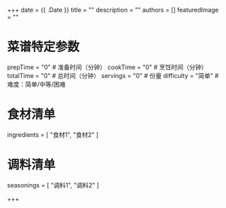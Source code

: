 +++
date = {{ .Date }}
title = ""
description = ""
authors = []
featuredImage = ""

# 菜谱特定参数
prepTime = "0"  # 准备时间（分钟）
cookTime = "0"  # 烹饪时间（分钟）
totalTime = "0"  # 总时间（分钟）
servings = "0"  # 份量
difficulty = "简单"  # 难度：简单/中等/困难

# 食材清单
ingredients = [
  "食材1",
  "食材2"
]

# 调料清单
seasonings = [
  "调料1",
  "调料2"
]

+++

<!-- 菜谱内容描述 -->
